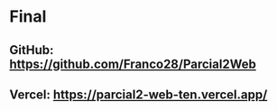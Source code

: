 
# Final

## GitHub: https://github.com/Franco28/Parcial2Web
## Vercel: https://parcial2-web-ten.vercel.app/
